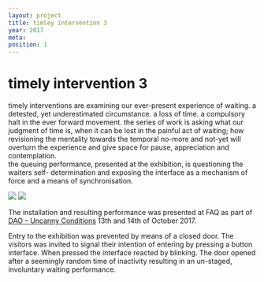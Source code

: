 ```yaml
---
layout: project
title: timley intervention 3
year: 2017
meta:
position: 1
---
```


# timely intervention 3

timely interventions are examining our ever-present experience of waiting. a detested, yet underestimated circumstance. a loss of time. a compulsory halt in the ever forward movement.
the series of work is asking what our judgment of time is, when it can be lost in the painful act of waiting; how revisioning the mentality towards the temporal no-more and not-yet will overturn the experience and give space for pause, appreciation and contemplation.<br/>
the queuing performance, presented at the exhibition, is questioning the waiters self- determination and exposing the interface as a mechanism of force and a means of synchronisation.

![](/waiting_button_animation_crop.gif)
![](/P1180671.JPG)

The installation and resulting performance was presented at FAQ as part of [DAO – Uncanny Conditions](http://dao.digitalmedia-bremen.de/) 13th and 14th of October 2017.

Entry to the exhibition was prevented by means of a closed door. The visitors was invited to signal their intention of entering by pressing a button interface. When pressed the interface reacted by blinking. The door opened after a seemingly random time of inactivity resulting in an un-staged, involuntary waiting performance.